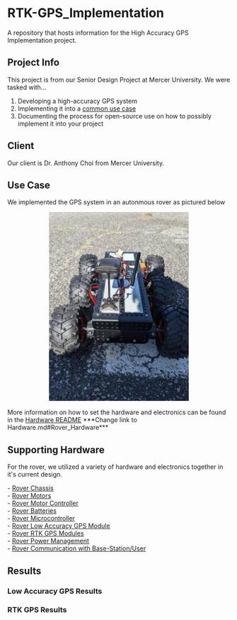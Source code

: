 # RTK-GPS_Implementation
A repository that hosts information for the High Accuracy GPS Implementation project.

## Project Info
This project is from our Senior Design Project at Mercer University. We were tasked with...
1. Developing a high-accuracy GPS system
2. Implementing it into a [common use case](README.md#Use_Case)
3. Documenting the process for open-source use on how to possibly implement it into your project

## Client
Our client is Dr. Anthony Choi from Mercer University.

## Use Case
We implemented the GPS system in an autonmous rover as pictured below
<p align="center">
  <img src="https://github.com/williamdb19/RTK-GPS_Implementation/blob/main/Images/Senior%20Design%20High%20Accuracy%20GPS%20Update.jpg" />
</p>
<p>
  More information on how to set the hardware and electronics can be found in the <a href="https://github.com/williamdb19/RTK-GPS_Implementation/blob/main/Hardware/Hardware.md">Hardware README</a> ***Change link to Hardware.md#Rover_Hardware***
</p>

## Supporting Hardware
For the rover, we utilized a variety of hardware and electronics together in it's current design.
<p>
  - <a href="https://github.com/williamdb19/RTK-GPS_Implementation/blob/main/Hardware/Hardware.md#Rover_Chassis">Rover Chassis</a>
  <br>
  - <a href="https://github.com/williamdb19/RTK-GPS_Implementation/blob/main/Hardware/Hardware.md#Rover_Motors">Rover Motors</a>
  <br>
  - <a href="https://github.com/williamdb19/RTK-GPS_Implementation/blob/main/Hardware/Hardware.md#Rover_Motor_Controller">Rover Motor Controller</a>
  <br>
  - <a href="https://github.com/williamdb19/RTK-GPS_Implementation/blob/main/Hardware/Hardware.md#Rover_Batteries">Rover Batteries</a>
  <br>
  - <a href="https://github.com/williamdb19/RTK-GPS_Implementation/blob/main/Hardware/Hardware.md#Rover_Microcontroller">Rover Microcontroller</a>
  <br>
  - <a href="https://github.com/williamdb19/RTK-GPS_Implementation/blob/main/Hardware/Hardware.md#Rover_Low_Accuracy_GPS_Module">Rover Low Accuracy GPS Module</a>
  <br>
  - <a href="https://github.com/williamdb19/RTK-GPS_Implementation/blob/main/Hardware/Hardware.md#Rover_RTK_GPS_Modules">Rover RTK GPS Modules</a>
  <br>
  - <a href="https://github.com/williamdb19/RTK-GPS_Implementation/blob/main/Hardware/Hardware.md#Rover_Power Management">Rover Power Management</a>
  <br>
  - <a href="https://github.com/williamdb19/RTK-GPS_Implementation/blob/main/Hardware/Hardware.md#Rover_Communication_with_Base-Station/User">Rover Communication with Base-Station/User</a>
</p>


## Results

### Low Accuracy GPS Results

### RTK GPS Results
